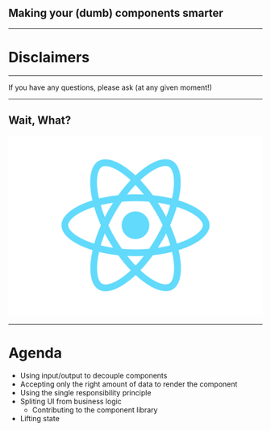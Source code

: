 ## Making your (dumb) components smarter

---

# Disclaimers

---

If you have any questions, please ask (at any given moment!)

---

## Wait, What?

![React logo](assets/logo.svg)

---

# Agenda

- Using input/output to decouple components
- Accepting only the right amount of data to render the component
- Using the single responsibility principle
- Spliting UI from business logic
  - Contributing to the component library
- Lifting state
